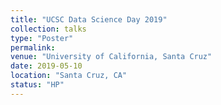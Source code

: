 ```yaml
---
title: "UCSC Data Science Day 2019"
collection: talks
type: "Poster"
permalink: 
venue: "University of California, Santa Cruz"
date: 2019-05-10
location: "Santa Cruz, CA"
status: "HP"
---
```

